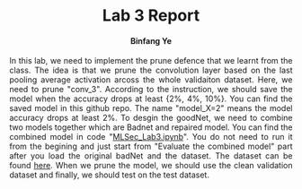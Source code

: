 <div align="center"> 
  
# Lab 3 Report

#### Binfang Ye

</div>

<div align="justify"> 
  
In this lab, we need to implement the prune defence that we learnt from the class. The idea is that we prune the convolution layer based on the last pooling average activation arcoss the whole validaiton dataset. Here, we need to prune "conv_3". According to the instruction, we should save the model when the accuracy drops at least {2%, 4%, 10%}. You can find the saved model in this github repo. The name "model_X=2" means the model accuracy drops at least 2%. To desgin the goodNet, we need to combine two models together which are Badnet and repaired model. You can find the combined model in code "[MLSec_Lab3.ipynb](https://github.com/yeb2Binfang/ECE-GY-9163-ML-cyber/blob/main/Lab/Lab3/MLSec_Lab3.ipynb)". You do not need to run it from the begining and just start from "Evaluate the combined model" part after you load the original badNet and the dataset. The dataset can be found [here](https://drive.google.com/drive/folders/1Rs68uH8Xqa4j6UxG53wzD0uyI8347dSq). When we prune the model, we should use the clean validation dataset and finally, we should test on the test dataset.  
</div>
